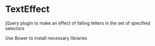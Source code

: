 TextEffect
==========

jQuery plugin to make an effect of falling letters in the set of specified selectors

Use Bower to install necessary libraries
